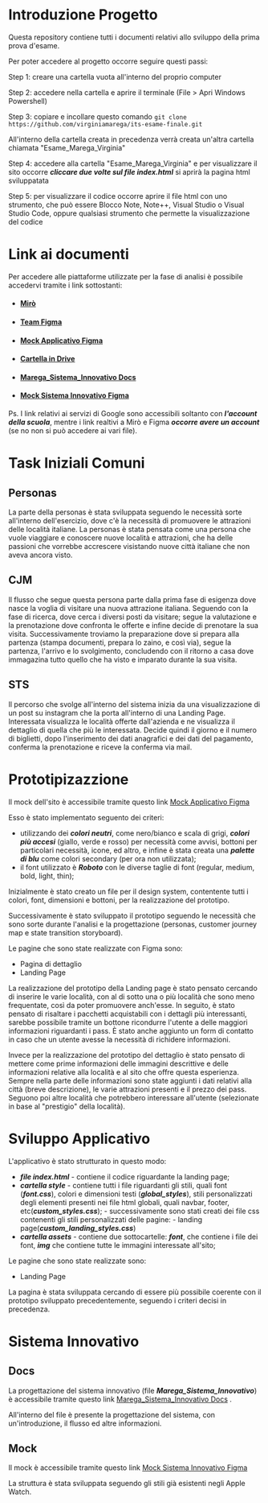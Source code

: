 # Introduzione Progetto
Questa repository contiene tutti i documenti relativi allo sviluppo della prima prova d'esame.

Per poter accedere al progetto occorre seguire questi passi:

Step 1: creare una cartella vuota all'interno del proprio computer

Step 2: accedere nella cartella e aprire il terminale (File > Apri Windows Powershell)

Step 3: copiare e incollare questo comando
        ```
        git clone https://github.com/virginiamarega/its-esame-finale.git
        ```
        
All'interno della cartella creata in precedenza verrà creata un'altra cartella chiamata "Esame_Marega_Virginia"

Step 4: accedere alla cartella "Esame_Marega_Virginia" e per visualizzare il sito occorre ***cliccare due volte sul file index.html***
        si aprirà la pagina html sviluppatata

Step 5: per visualizzare il codice occorre aprire il file html con uno strumento, che può essere Blocco Note, Note++, Visual Studio o Visual Studio Code, oppure qualsiasi strumento che permette la visualizzazione del codice

# Link ai documenti
Per accedere alle piattaforme utilizzate per la fase di analisi è possibile accedervi tramite i link sottostanti:
- #### [Mirò](https://miro.com/app/board/o9J_l6MkzoQ=/)
- #### [Team Figma](https://www.figma.com/team_invite/redeem/VCxzwCAo70golS8wMFtxZi)
- #### [Mock Applicativo Figma](https://www.figma.com/file/gapy1TGFhutlHgAi2yHmw1/Applicativo?node-id=0%3A1)
- #### [Cartella in Drive](https://drive.google.com/drive/folders/1FQEXgmy4oxFInOlcd2wIREhmhkMsuFx6?usp=sharing)
- #### [Marega_Sistema_Innovativo Docs](https://docs.google.com/document/d/1-jHPAbyxrSvylMH0Qjzta6vDXQ8XkOgLEQB9oXpcWys/edit?usp=sharing)
- #### [Mock Sistema Innovativo Figma](https://www.figma.com/file/yFbcnxLfTM5d7f6pCT7t0a/Sistema-Innovativo?node-id=0%3A1)

Ps. I link relativi ai servizi di Google sono accessibili soltanto con ***l'account della scuola***, mentre i link realtivi a Mirò e Figma ***occorre avere un account*** (se no non si può accedere ai vari file).


# Task Iniziali Comuni

## Personas
La parte della personas è stata sviluppata seguendo le necessità sorte all'interno dell'esercizio, dove c'è la necessità di promuovere le attrazioni delle località italiane.  La personas è stata pensata come una persona che vuole viaggiare e conoscere nuove località e attrazioni, che ha delle passioni che vorrebbe accrescere visistando nuove città italiane che non aveva ancora visto.

## CJM
Il flusso che segue questa persona parte dalla prima fase di esigenza dove nasce la voglia di visitare una nuova attrazione italiana.
Seguendo con la fase di ricerca, dove cerca i diversi posti da visitare; segue la valutazione e la prenotazione dove confronta le offerte e infine decide di prenotare la sua visita. Successivamente troviamo la preparazione dove si prepara alla partenza (stampa documenti, prepara lo zaino, e così via), segue la partenza, l'arrivo e lo svolgimento, concludendo con il ritorno a casa dove immagazina tutto quello che ha visto e imparato durante la sua visita.

## STS
Il percorso che svolge all'interno del sistema inizia da una visualizzazione di un post su instagram che la porta all'interno di una Landing Page. Interessata visualizza le località offerte dall'azienda e ne visualizza il dettaglio di quella che più le interessata. Decide quindi il giorno e il numero di biglietti, dopo l'inserimento dei dati anagrafici e dei dati del pagamento, conferma la prenotazione e riceve la conferma via mail.

# Prototipizazzione
Il mock dell'sito è accessibile tramite questo link [Mock Applicativo Figma](https://www.figma.com/file/gapy1TGFhutlHgAi2yHmw1/Applicativo?node-id=0%3A1)

Esso è stato implementato seguento dei criteri:
- utilizzando dei ***colori neutri***, come nero/bianco e scala di grigi, ***colori più accesi*** (giallo, verde e rosso) per necessità come avvisi, bottoni per particolari necessità, icone, ed altro, e infine è stata creata una ***palette di blu*** come colori secondary (per ora non utilizzata);
- il font utilizzato è ***Roboto*** con le diverse taglie di font (regular, medium, bold, light, thin);

Inizialmente è stato creato un file per il design system, contentente tutti i colori, font, dimensioni e bottoni, per la realizzazione del prototipo.

Successivamente è stato sviluppato il prototipo seguendo le necessità che sono sorte durante l'analisi e la progettazione (personas, customer journey map e state transition storyboard).

Le pagine che sono state realizzate con Figma sono:
- Pagina di dettaglio
- Landing Page

La realizzazione del prototipo della Landing page è stato pensato cercando di inserire le varie località, con al di sotto una o più località che sono meno frequentate, così da poter promuovere anch'esse. In seguito, è stato pensato di risaltare i pacchetti acquistabili con i dettagli più interessanti, sarebbe possibile tramite un bottone ricondurre l'utente a delle maggiori informazioni riguardanti i pass.
È stato anche aggiunto un form di contatto in caso che un utente avesse la necessità di richidere informazioni.

Invece per la realizzazione del prototipo del dettaglio è stato pensato di mettere come prime informazioni delle immagini descrittive e delle informazioni relative alla località e al sito che offre questa esperienza. Sempre nella parte delle informazioni sono state aggiunti i dati relativi alla città (breve descrizione), le varie attrazioni presenti e il prezzo dei pass.
Seguono poi altre località che potrebbero interessare all'utente (selezionate in base al "prestigio" della località).

# Sviluppo Applicativo
L'applicativo è stato strutturato in questo modo:
- ***file index.html*** - contiene il codice riguardante la landing page;
- ***cartella style*** - contiene tutti i file riguardanti gli stili, quali font (***font.css***), colori e dimensioni testi (***global_styles***), stili personalizzati degli elementi presenti nei file html globali, quali navbar, footer, etc(***custom_styles.css***);
        - successivamente sono stati creati dei file css contenenti gli stili personalizzati delle pagine:
                - landing page(***custom_landing_styles.css***)
- ***cartella assets*** - contiene due sottocartelle: ***font***, che contiene i file dei font, ***img*** che contiene tutte le immagini interessate all'sito;

Le pagine che sono state realizzate sono:
- Landing Page

La pagina è stata sviluppata cercando di essere più possibile coerente con il prototipo sviluppato precedentemente, seguendo i criteri decisi in precedenza.

# Sistema Innovativo
## Docs
La progettazione del sistema innovativo (file ***Marega_Sistema_Innovativo***) è accessibile tramite questo link [Marega_Sistema_Innovativo Docs](https://docs.google.com/document/d/1-jHPAbyxrSvylMH0Qjzta6vDXQ8XkOgLEQB9oXpcWys/edit?usp=sharing) .

All'interno del file è presente la progettazione del sistema, con un'introduzione, il flusso ed altre informazioni.

## Mock
Il mock è accessibile tramite questo link [Mock Sistema Innovativo Figma](https://www.figma.com/file/yFbcnxLfTM5d7f6pCT7t0a/Sistema-Innovativo?node-id=0%3A1)

La struttura è stata sviluppata seguendo gli stili già esistenti negli Apple Watch.